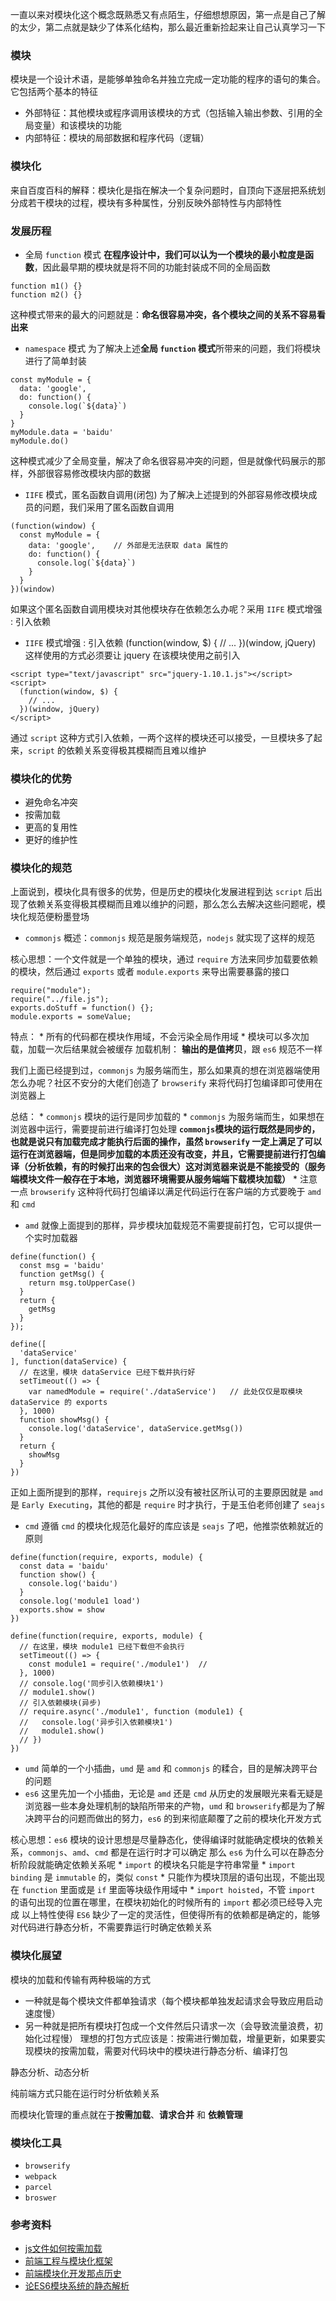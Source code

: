 一直以来对模块化这个概念既熟悉又有点陌生，仔细想想原因，第一点是自己了解的太少，第二点就是缺少了体系化结构，那么最近重新捡起来让自己认真学习一下
### 模块
  模块是一个设计术语，是能够单独命名并独立完成一定功能的程序的语句的集合。它包括两个基本的特征
  * 外部特征：其他模块或程序调用该模块的方式（包括输入输出参数、引用的全局变量）和该模块的功能
  * 内部特征：模块的局部数据和程序代码（逻辑）
### 模块化
  来自百度百科的解释：模块化是指在解决一个复杂问题时，自顶向下逐层把系统划分成若干模块的过程，模块有多种属性，分别反映外部特性与内部特性
### 发展历程
  * 全局 ``function`` 模式
  **在程序设计中，我们可以认为一个模块的最小粒度是函数**，因此最早期的模块就是将不同的功能封装成不同的全局函数
  ```
  function m1() {}
  function m2() {}
  ```
  这种模式带来的最大的问题就是：**命名很容易冲突，各个模块之间的关系不容易看出来**
  * ``namespace`` 模式
  为了解决上述**全局 ``function`` 模式**所带来的问题，我们将模块进行了简单封装
  ```
  const myModule = {
    data: 'google',
    do: function() {
      console.log(`${data}`)
    }
  }
  myModule.data = 'baidu'
  myModule.do()
  ```
  这种模式减少了全局变量，解决了命名很容易冲突的问题，但是就像代码展示的那样，外部很容易修改模块内部的数据
  * ``IIFE`` 模式，匿名函数自调用(闭包)
  为了解决上述提到的外部容易修改模块成员的问题，我们采用了匿名函数自调用
  ```
  (function(window) {
    const myModule = {
      data: 'google',    // 外部是无法获取 data 属性的
      do: function() {
        console.log(`${data}`)
      }
    }
  })(window)
  ```
  如果这个匿名函数自调用模块对其他模块存在依赖怎么办呢？采用 ``IIFE`` 模式增强 : 引入依赖
  * ``IIFE`` 模式增强 : 引入依赖
  (function(window, $) {
    // ...
  })(window, jQuery)
  这样使用的方式必须要让 jquery 在该模块使用之前引入
  ```
  <script type="text/javascript" src="jquery-1.10.1.js"></script>
  <script>
    (function(window, $) {
      // ...
    })(window, jQuery)
  </script>
  ```
  通过 ``script`` 这种方式引入依赖，一两个这样的模块还可以接受，一旦模块多了起来，``script`` 的依赖关系变得极其模糊而且难以维护
### 模块化的优势
  * 避免命名冲突
  * 按需加载
  * 更高的复用性
  * 更好的维护性
### 模块化的规范
  上面说到，模块化具有很多的优势，但是历史的模块化发展进程到达 ``script`` 后出现了依赖关系变得极其模糊而且难以维护的问题，那么怎么去解决这些问题呢，模块化规范便粉墨登场
  * ``commonjs``
  概述：``commonjs`` 规范是服务端规范，``nodejs`` 就实现了这样的规范

  核心思想：一个文件就是一个单独的模块，通过 ``require`` 方法来同步加载要依赖的模块，然后通过 ``exports`` 或者 ``module.exports`` 来导出需要暴露的接口
  ```
  require("module");
  require("../file.js");
  exports.doStuff = function() {};
  module.exports = someValue;
  ```
  特点：
    * 所有的代码都在模块作用域，不会污染全局作用域
    * 模块可以多次加载，加载一次后结果就会被缓存
  加载机制： **输出的是值拷贝**，跟 ``es6`` 规范不一样

  我们上面已经提到过，``commonjs`` 为服务端而生，那么如果真的想在浏览器端使用怎么办呢？社区不安分的大佬们创造了 ``browserify`` 来将代码打包编译即可使用在浏览器上

  总结：
    * ``commonjs`` 模块的运行是同步加载的
    * ``commonjs`` 为服务端而生，如果想在浏览器中运行，需要提前进行编译打包处理
  **``commonjs``模块的运行既然是同步的，也就是说只有加载完成才能执行后面的操作，虽然 ``browserify`` 一定上满足了可以运行在浏览器端，但是同步加载的本质还没有改变，并且，它需要提前进行打包编译（分析依赖，有的时候打出来的包会很大）这对浏览器来说是不能接受的（服务端模块文件一般存在于本地，浏览器环境需要从服务端端下载模块加载）**
    * 注意一点 ``browserify`` 这种将代码打包编译以满足代码运行在客户端的方式要晚于 ``amd`` 和 ``cmd``
  * ``amd``
  就像上面提到的那样，异步模块加载规范不需要提前打包，它可以提供一个实时加载器
  ```
  define(function() {
    const msg = 'baidu'
    function getMsg() {
      return msg.toUpperCase()
    }
    return {
      getMsg
    }
  });
  ```
  ```
  define([
    'dataService'
  ], function(dataService) {
    // 在这里，模块 dataService 已经下载并执行好
    setTimeout(() => {
      var namedModule = require('./dataService')   // 此处仅仅是取模块 dataService 的 exports
    }, 1000)
    function showMsg() {
      console.log('dataService', dataService.getMsg())
    }
    return {
      showMsg
    }
  })
  ```
  正如上面所提到的那样，``requirejs`` 之所以没有被社区所认可的主要原因就是 ``amd`` 是 ``Early Executing``，其他的都是 ``require`` 时才执行，于是玉伯老师创建了 ``seajs``
  * ``cmd``
  遵循 ``cmd`` 的模块化规范化最好的库应该是 ``seajs`` 了吧，他推崇依赖就近的原则
  ```
  define(function(require, exports, module) {
    const data = 'baidu'
    function show() {
      console.log('baidu')
    }
    console.log('module1 load')
    exports.show = show
  })
  ```
  ```
  define(function(require, exports, module) {
    // 在这里，模块 module1 已经下载但不会执行
    setTimeout(() => {
      const module1 = require('./module1')  // 
    }, 1000)
    // console.log('同步引入依赖模块1')
    // module1.show()
    // 引入依赖模块(异步)
    // require.async('./module1', function (module1) {
    //   console.log('异步引入依赖模块1')
    //   module1.show()
    // })
  })
  ```
  * ``umd``
  简单的一个小插曲，``umd`` 是 ``amd`` 和 ``commonjs`` 的糅合，目的是解决跨平台的问题
  * ``es6``
  这里先加一个小插曲，无论是 ``amd`` 还是 ``cmd`` 从历史的发展眼光来看无疑是浏览器一些本身处理机制的缺陷所带来的产物，``umd`` 和 ``browserify``都是为了解决跨平台的问题而做出的努力，``es6`` 的到来彻底颠覆了之前的模块化开发方式

  核心思想：``es6`` 模块的设计思想是尽量静态化，使得编译时就能确定模块的依赖关系，``commonjs``、``amd``、``cmd`` 都是在运行时才可以确定
  那么 ``es6`` 为什么可以在静态分析阶段就能确定依赖关系呢
    * ``import`` 的模块名只能是字符串常量
    * ``import binding`` 是 ``immutable`` 的，类似 ``const``
    * 只能作为模块顶层的语句出现，不能出现在 ``function`` 里面或是 ``if`` 里面等块级作用域中
    * ``import hoisted``，不管 ``import`` 的语句出现的位置在哪里，在模块初始化的时候所有的 ``import`` 都必须已经导入完成
  以上特性使得 ``ES6`` 缺少了一定的灵活性，但使得所有的依赖都是确定的，能够对代码进行静态分析，不需要靠运行时确定依赖关系

### 模块化展望
模块的加载和传输有两种极端的方式
  * 一种就是每个模块文件都单独请求（每个模块都单独发起请求会导致应用启动速度慢）
  * 另一种就是把所有模块打包成一个文件然后只请求一次（会导致流量浪费，初始化过程慢）
理想的打包方式应该是：按需进行懒加载，增量更新，如果要实现模块的按需加载，需要对代码块中的模块进行静态分析、编译打包

静态分析、动态分析


纯前端方式只能在运行时分析依赖关系

而模块化管理的重点就在于**按需加载**、**请求合并** 和 **依赖管理**

### 模块化工具
  * ``browserify``
  * ``webpack``
  * ``parcel``
  * ``broswer``

### 参考资料
* [js文件如何按需加载](https://segmentfault.com/q/1010000005143657)
* [前端工程与模块化框架](https://github.com/fouber/blog/issues/4)
* [前端模块化开发那点历史](https://github.com/seajs/seajs/issues/588)
* [论ES6模块系统的静态解析](https://hax.iteye.com/blog/1829042)
